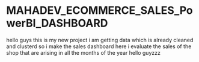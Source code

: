 # MAHADEV_ECOMMERCE_SALES_PowerBI_DASHBOARD
hello guys this is my new project i am getting data which is already cleaned and clusterd so i make the sales dashboard
here i evaluate the sales of the shop that are arising in all the months of the year
hello guyzzz
